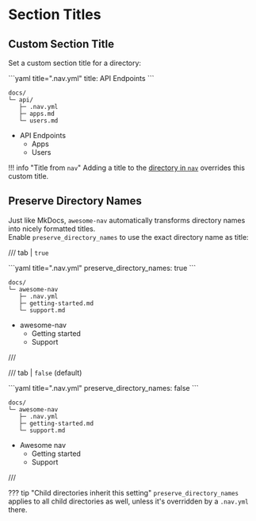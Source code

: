 # Section Titles

## Custom Section Title

Set a custom section title for a directory:

<div class="awesome-example" markdown>
```yaml title=".nav.yml"
title: API Endpoints
```

```title="File Structure"
docs/
└─ api/
   ├─ .nav.yml
   ├─ apps.md
   └─ users.md
```

- API Endpoints
    - Apps
    - Users
</div>

!!! info "Title from `nav`"
    Adding a title to the [directory in `nav`](nav.md#directories) overrides this custom title.

## Preserve Directory Names

Just like MkDocs, `awesome-nav` automatically transforms directory names into nicely formatted titles.  
Enable `preserve_directory_names` to use the exact directory name as title:

/// tab | `true`
<div class="awesome-example" markdown>
```yaml title=".nav.yml"
preserve_directory_names: true
```

```title="File Structure"
docs/
└─ awesome-nav
   ├─ .nav.yml
   ├─ getting-started.md
   └─ support.md
```

- awesome-nav
    - Getting started
    - Support
</div>
///

/// tab | `false` (default)
<div class="awesome-example" markdown>
```yaml title=".nav.yml"
preserve_directory_names: false
```

```title="File Structure"
docs/
└─ awesome-nav
   ├─ .nav.yml
   ├─ getting-started.md
   └─ support.md
```

- Awesome nav
    - Getting started
    - Support
</div>
///

??? tip "Child directories inherit this setting"
    `preserve_directory_names` applies to all child directories as well, unless it's overridden by a `.nav.yml` there.
